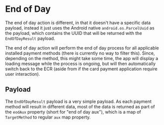 # End of Day

The end of day action is different, in that it doesn't have a specific data
payload, instead it just uses the Android native `android.os.ParcelUuid` as the
payload, which contains the UUID that will be returned with the `EndOfDayResult`
payload.

The end of day action will perform the end of day process for all applicable
installed payment methods (there is currently no way to filter this). Since,
depending on the method, this might take some time, the app will display a 
loading message while the process is ongoing, but will then automatically switch
back to the ECR (aside from if the card payment application require user 
interaction).

## Payload

The `EndOfDayResult` payload is a very simple payload. As each payment method
will result in different data, most of the data is returned as part of the
`eodAux` property (short for "end of day aux"), which is a map of `TargetMethod`
to regular `aux` map property.
